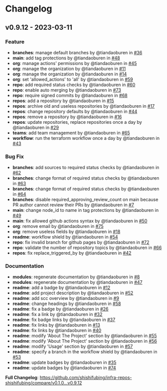 # Changelog

## v0.9.12 - 2023-03-11

### Feature

- **branches**: manage default branches by @tiandaoburen in [#36](https://github.com/shishifubing/infra-repos-shishifubing/pull/36)
- **main**: add tag protections by @tiandaoburen in [#48](https://github.com/shishifubing/infra-repos-shishifubing/pull/48)
- **org**: manage actions' permissions by @tiandaoburen in [#45](https://github.com/shishifubing/infra-repos-shishifubing/pull/45)
- **org**: manage the organization by @tiandaoburen in [#11](https://github.com/shishifubing/infra-repos-shishifubing/pull/11)
- **org**: manage the organization by @tiandaoburen in [#14](https://github.com/shishifubing/infra-repos-shishifubing/pull/14)
- **org**: set 'allowed_actions' to 'all' by @tiandaoburen in [#59](https://github.com/shishifubing/infra-repos-shishifubing/pull/59)
- **repo**: add required status checks by @tiandaoburen in [#60](https://github.com/shishifubing/infra-repos-shishifubing/pull/60)
- **repo**: enable auto merging by @tiandaoburen in [#73](https://github.com/shishifubing/infra-repos-shishifubing/pull/73)
- **repo**: require signed commits by @tiandaoburen in [#68](https://github.com/shishifubing/infra-repos-shishifubing/pull/68)
- **repos**: add a repository by @tiandaoburen in [#15](https://github.com/shishifubing/infra-repos-shishifubing/pull/15)
- **repos**: archive old and useless repositories by @tiandaoburen in [#17](https://github.com/shishifubing/infra-repos-shishifubing/pull/17)
- **repos**: change repository defaults by @tiandaoburen in [#44](https://github.com/shishifubing/infra-repos-shishifubing/pull/44)
- **repos**: remove a repository by @tiandaoburen in [#16](https://github.com/shishifubing/infra-repos-shishifubing/pull/16)
- **repos**: update repositories, replace repositories once a day by @tiandaoburen in [#29](https://github.com/shishifubing/infra-repos-shishifubing/pull/29)
- **teams**: add team management by @tiandaoburen in [#65](https://github.com/shishifubing/infra-repos-shishifubing/pull/65)
- **workflow**: run the terraform workflow once a day by @tiandaoburen in [#43](https://github.com/shishifubing/infra-repos-shishifubing/pull/43)

### Bug Fix

- **branches**: add sources to required status checks by @tiandaoburen in [#62](https://github.com/shishifubing/infra-repos-shishifubing/pull/62)
- **branches**: change format of required status checks by @tiandaoburen in [#63](https://github.com/shishifubing/infra-repos-shishifubing/pull/63)
- **branches**: change format of required status checks by @tiandaoburen in [#64](https://github.com/shishifubing/infra-repos-shishifubing/pull/64)
- **branches**: disable required_approving_review_count on main because PR author cannot review their PRs by @tiandaoburen in [#7](https://github.com/shishifubing/infra-repos-shishifubing/pull/7)
- **main**: change node_id to name in tag protections by @tiandaoburen in [#49](https://github.com/shishifubing/infra-repos-shishifubing/pull/49)
- **main**: fix allowed github actions syntax by @tiandaoburen in [#50](https://github.com/shishifubing/infra-repos-shishifubing/pull/50)
- **org**: remove email by @tiandaoburen in [#75](https://github.com/shishifubing/infra-repos-shishifubing/pull/75)
- **org**: remove useless fields by @tiandaoburen in [#18](https://github.com/shishifubing/infra-repos-shishifubing/pull/18)
- **readme**: workflow shield by @tiandaoburen in [#54](https://github.com/shishifubing/infra-repos-shishifubing/pull/54)
- **repo**: fix invalid branch for github pages by @tiandaoburen in [#72](https://github.com/shishifubing/infra-repos-shishifubing/pull/72)
- **repo**: validate the number of repository topics by @tiandaoburen in [#66](https://github.com/shishifubing/infra-repos-shishifubing/pull/66)
- **repos**: fix replace_triggered_by by @tiandaoburen in [#42](https://github.com/shishifubing/infra-repos-shishifubing/pull/42)

### Documentation

- **modules**: regenerate documentation by @tiandaoburen in [#8](https://github.com/shishifubing/infra-repos-shishifubing/pull/8)
- **modules**: regenerate documentation by @tiandaoburen in [#47](https://github.com/shishifubing/infra-repos-shishifubing/pull/47)
- **readme**: add a badge by @tiandaoburen in [#12](https://github.com/shishifubing/infra-repos-shishifubing/pull/12)
- **readme**: add project description by @tiandaoburen in [#52](https://github.com/shishifubing/infra-repos-shishifubing/pull/52)
- **readme**: add scc overview by @tiandaoburen in [#9](https://github.com/shishifubing/infra-repos-shishifubing/pull/9)
- **readme**: change headings by @tiandaoburen in [#58](https://github.com/shishifubing/infra-repos-shishifubing/pull/58)
- **readme**: fix a badge by @tiandaoburen in [#26](https://github.com/shishifubing/infra-repos-shishifubing/pull/26)
- **readme**: fix a link by @tiandaoburen in [#32](https://github.com/shishifubing/infra-repos-shishifubing/pull/32)
- **readme**: fix badge links by @tiandaoburen in [#37](https://github.com/shishifubing/infra-repos-shishifubing/pull/37)
- **readme**: fix links by @tiandaoburen in [#13](https://github.com/shishifubing/infra-repos-shishifubing/pull/13)
- **readme**: fix links by @tiandaoburen in [#40](https://github.com/shishifubing/infra-repos-shishifubing/pull/40)
- **readme**: modify 'About The Project' section by @tiandaoburen in [#55](https://github.com/shishifubing/infra-repos-shishifubing/pull/55)
- **readme**: modify 'About The Project' section by @tiandaoburen in [#56](https://github.com/shishifubing/infra-repos-shishifubing/pull/56)
- **readme**: modify 'Usage' section by @tiandaoburen in [#57](https://github.com/shishifubing/infra-repos-shishifubing/pull/57)
- **readme**: specify a branch in the workflow shield by @tiandaoburen in [#53](https://github.com/shishifubing/infra-repos-shishifubing/pull/53)
- **readme**: update badges by @tiandaoburen in [#35](https://github.com/shishifubing/infra-repos-shishifubing/pull/35)
- **readme**: update badges by @tiandaoburen in [#74](https://github.com/shishifubing/infra-repos-shishifubing/pull/74)

**Full Changelog**: https://github.com/shishifubing/infra-repos-shishifubing/compare/v0.1.0...v0.9.12
